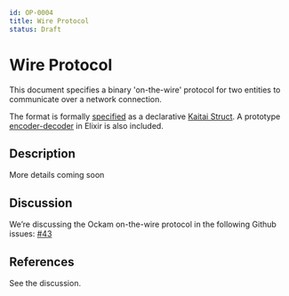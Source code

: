 ```yaml
id: OP-0004
title: Wire Protocol
status: Draft
```

# Wire Protocol

This document specifies a binary 'on-the-wire' protocol for two entities
to communicate over a network connection.

The format is formally [specified](prototype/ockam_wire/ockam_wire.ksy)
as a declarative [Kaitai Struct](kaitai.io). A prototype [encoder-decoder](prototype/codec.exs)
in Elixir is also included.

## Description

More details coming soon

## Discussion

We’re discussing the Ockam on-the-wire protocol in the following Github issues: [#43](https://github.com/ockam-network/proposals/issues/43)

## References

See the discussion.

